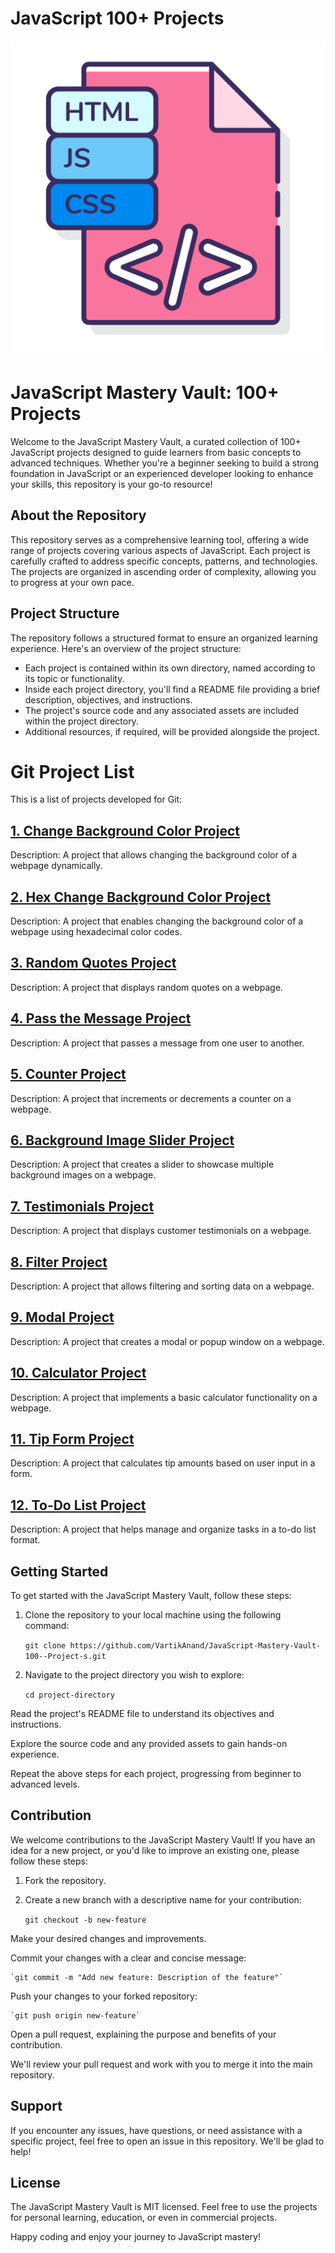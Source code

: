 # JavaScript 100+ Projects
![JavaScript Mastery Vault Logo](allJs.png)

# JavaScript Mastery Vault: 100+ Projects

Welcome to the JavaScript Mastery Vault, a curated collection of 100+ JavaScript projects designed to guide learners from basic concepts to advanced techniques. Whether you're a beginner seeking to build a strong foundation in JavaScript or an experienced developer looking to enhance your skills, this repository is your go-to resource!

## About the Repository

This repository serves as a comprehensive learning tool, offering a wide range of projects covering various aspects of JavaScript. Each project is carefully crafted to address specific concepts, patterns, and technologies. The projects are organized in ascending order of complexity, allowing you to progress at your own pace.

## Project Structure

The repository follows a structured format to ensure an organized learning experience. Here's an overview of the project structure:

- Each project is contained within its own directory, named according to its topic or functionality.
- Inside each project directory, you'll find a README file providing a brief description, objectives, and instructions.
- The project's source code and any associated assets are included within the project directory.
- Additional resources, if required, will be provided alongside the project.

# Git Project List

This is a list of projects developed for Git:

## [1. Change Background Color Project](1%20Change%20Background%20Color)
Description: A project that allows changing the background color of a webpage dynamically.

## [2. Hex Change Background Color Project](#tree/main/2%20Hex%20Change%20Background%20Color)
Description: A project that enables changing the background color of a webpage using hexadecimal color codes.

## [3. Random Quotes Project](#3.Random%20Quotes%20Project)
Description: A project that displays random quotes on a webpage.

## [4. Pass the Message Project](#pass-the-message-project)
Description: A project that passes a message from one user to another.

## [5. Counter Project](#counter-project)
Description: A project that increments or decrements a counter on a webpage.

## [6. Background Image Slider Project](#background-image-slider-project)
Description: A project that creates a slider to showcase multiple background images on a webpage.

## [7. Testimonials Project](#testimonials-project)
Description: A project that displays customer testimonials on a webpage.

## [8. Filter Project](#filter-project)
Description: A project that allows filtering and sorting data on a webpage.

## [9. Modal Project](#modal-project)
Description: A project that creates a modal or popup window on a webpage.

## [10. Calculator Project](#calculator-project)
Description: A project that implements a basic calculator functionality on a webpage.

## [11. Tip Form Project](#tip-form-project)
Description: A project that calculates tip amounts based on user input in a form.

## [12. To-Do List Project](#to-do-list-project)
Description: A project that helps manage and organize tasks in a to-do list format.

## Getting Started

To get started with the JavaScript Mastery Vault, follow these steps:

1. Clone the repository to your local machine using the following command:

    `git clone https://github.com/VartikAnand/JavaScript-Mastery-Vault-100--Project-s.git`

2. Navigate to the project directory you wish to explore:

    `cd project-directory`

Read the project's README file to understand its objectives and instructions.

Explore the source code and any provided assets to gain hands-on experience.

Repeat the above steps for each project, progressing from beginner to advanced levels.

## Contribution

We welcome contributions to the JavaScript Mastery Vault! If you have an idea for a new project, or you'd like to improve an existing one, please follow these steps:

1. Fork the repository.
2. Create a new branch with a descriptive name for your contribution:

    `git checkout -b new-feature`

Make your desired changes and improvements.

Commit your changes with a clear and concise message:

    `git commit -m "Add new feature: Description of the feature"`

Push your changes to your forked repository:

    `git push origin new-feature`

Open a pull request, explaining the purpose and benefits of your contribution.

We'll review your pull request and work with you to merge it into the main repository.

## Support

If you encounter any issues, have questions, or need assistance with a specific project, feel free to open an issue in this repository. We'll be glad to help!

## License

The JavaScript Mastery Vault is MIT licensed. Feel free to use the projects for personal learning, education, or even in commercial projects.

Happy coding and enjoy your journey to JavaScript mastery!
